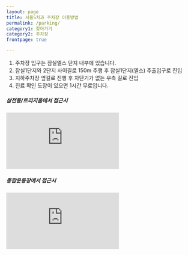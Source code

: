```yaml
---
layout: page
title: 서울S치과 주차장 이용방법
permalink: /parking/
category1: 찾아가기
category2: 주차장
frontpage: true

---
```


<div class="row d-flex justify-content-center" id="parking">
  <div class="col-12">
  <ol>
    <li>주차장 입구는 잠실엘스 단지 내부에 있습니다.</li>
    <li>잠실1단지와 2단지 사이길로 150m 주행 후 잠실1단지(엘스) 주출입구로 진입</li>
    <li>지하주차장 옆길로 진행 후 차단기가 없는 우측 길로 진입</li>
    <li>진료 확인 도장이 있으면 1시간 무료입니다.</li>
  </ol>
  <p></p>
  </div>

  <div class="col-12">
  <h5>삼전동/트리지움에서 접근시</h5>
    <div class="d-flex justify-content-center">
      <iframe src="https://www.youtube.com/embed/Kd9KYYJEOxM?vq=hd720&modestbranding=1?rel=0" frameborder="0" allow="accelerometer; autoplay; encrypted-media; gyroscope; picture-in-picture" allowfullscreen></iframe>
    </div>
  </div>

  <div class="col-12">
  <h5>종합운동장에서 접근시</h5>
    <div class="d-flex justify-content-center">
      <iframe src="https://www.youtube.com/embed/ot5acNl7bGw?vq=hd720&modestbranding=1?rel=0" frameborder="0" allow="accelerometer; autoplay; encrypted-media; gyroscope; picture-in-picture" allowfullscreen></iframe>
    </div>
  </div>

</div>
